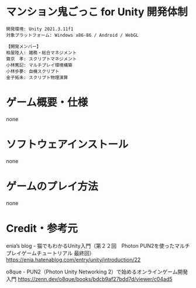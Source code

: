 # マンション鬼ごっこ for Unity 開発体制
    開発環境: Unity 2021.3.11f1
    対象プラットフォーム: Windows x86-86 / Android / WebGL
    
    【開発メンバー】
    柏屋陸人: 雑務・総合マネジメント
    齋京　孝: スクリプトマネジメント
    小林篤記: マルチプレイ環境構築
    小林歩夢: 自機スクリプト
    金子拓未: スクリプト物理演算

# ゲーム概要・仕様
none

# ソフトウェアインストール
none

# ゲームのプレイ方法
none

# Credit・参考元
enia’s blog - 猫でもわかるUnity入門（第２２回　Photon PUN2を使ったマルチプレイゲームチュートリアル 最終回）  
https://enia.hatenablog.com/entry/unity/introduction/22

o8que - PUN2（Photon Unity Networking 2）で始めるオンラインゲーム開発入門
https://zenn.dev/o8que/books/bdcb9af27bdd7d/viewer/c04ad5
